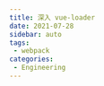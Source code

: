 ```yaml
---
title: 深入 vue-loader
date: 2021-07-28
sidebar: auto
tags: 
 - webpack
categories:
 - Engineering
---
```








